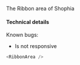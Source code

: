 The Ribbon area of Shophia

#### Technical details

Known bugs:
- Is not responsive

```js
<RibbonArea />
```